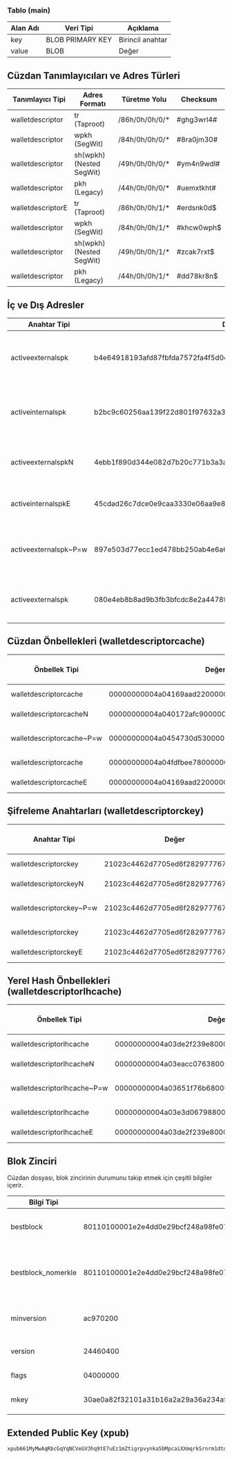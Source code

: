 

### Tablo (main)

| Alan Adı | Veri Tipi | Açıklama |
|----------|-----------|----------|
| key | BLOB PRIMARY KEY | Birincil anahtar |
| value | BLOB | Değer |

## Cüzdan Tanımlayıcıları ve Adres Türleri

| Tanımlayıcı Tipi | Adres Formatı | Türetme Yolu | Checksum |
|------------------|--------------|--------------|----------|
| walletdescriptor | tr (Taproot) | /86h/0h/0h/0/* | #ghg3wrl4# |
| walletdescriptor | wpkh (SegWit) | /84h/0h/0h/0/* | #8ra0jm30# |
| walletdescriptor | sh(wpkh) (Nested SegWit) | /49h/0h/0h/0/* | #ym4n9wdl# |
| walletdescriptor | pkh (Legacy) | /44h/0h/0h/0/* | #uemxtkht# |
| walletdescriptorE | tr (Taproot) | /86h/0h/0h/1/* | #erdsnk0d$ |
| walletdescriptor | wpkh (SegWit) | /84h/0h/0h/1/* | #khcw0wph$ |
| walletdescriptor | sh(wpkh) (Nested SegWit) | /49h/0h/0h/1/* | #zcak7rxt$ |
| walletdescriptor | pkh (Legacy) | /44h/0h/0h/1/* | #dd78kr8n$ |

## İç ve Dış Adresler

| Anahtar Tipi | Değer | Kullanım |
|--------------|-------|----------|
| activeexternalspk | b4e64918193afd87fbfda7572fa4f5d0d7c093eab9cc4c61adc6fc076b0d0fbb | Dış adresler için aktif anahtarlar (ödeme alma) |
| activeinternalspk | b2bc9c60256aa139f22d801f97632a31a687f4838112de99c26c746797ee1e8b | İç adresler için aktif anahtarlar (para üstü) |
| activeexternalspkN | 4ebb1f890d344e082d7b20c771b3a3ab6051eb0088065653ff7a0ec975c77ebd0 | SegWit dış adresler için aktif anahtarlar |
| activeinternalspkE | 45cdad26c7dce0e9caa3330e06aa9e808d6b71198a8ed7b84939c64de6c6ee91 | Taproot iç adresler için aktif anahtarlar |
| activeexternalspk~P=w | 897e503d77ecc1ed478bb250ab4e6a64b11fdb853310f2d5afe8626cb2d4fe | Nested SegWit dış adresler için aktif anahtarlar |
| activeexternalspk | 080e4eb8b8ad9b3fb3bfcdc8e2a4478f40b8faf1c5788072457d4aea5328be2 | Legacy dış adresler için aktif anahtarlar |

## Cüzdan Önbellekleri (walletdescriptorcache)

| Önbellek Tipi | Değer | İlişkili Adres Türü |
|---------------|-------|---------------------|
| walletdescriptorcache | 00000000004a04169aad22000000000cf9f2b6258cd72565... | Taproot (tr) |
| walletdescriptorcacheN | 00000000004a040172afc90000000000... | SegWit (wpkh) |
| walletdescriptorcache~P=w | 00000000004a0454730d530000000000... | Nested SegWit (sh(wpkh)) |
| walletdescriptorcache | 00000000004a04fdfbee7800000000... | Legacy (pkh) |
| walletdescriptorcacheE | 00000000004a04169aad2200000001a9f2a1cfb508135a... | Taproot İç Adresler |

## Şifreleme Anahtarları (walletdescriptorckey)

| Anahtar Tipi | Değer | İlişkili Adres Türü |
|--------------|-------|---------------------|
| walletdescriptorckey | 21023c4462d7705ed6f282977767965... | Taproot (tr) |
| walletdescriptorckeyN | 21023c4462d7705ed6f282977767965... | SegWit (wpkh) |
| walletdescriptorckey~P=w | 21023c4462d7705ed6f282977767965... | Nested SegWit (sh(wpkh)) |
| walletdescriptorckey | 21023c4462d7705ed6f282977767965... | Legacy (pkh) |
| walletdescriptorckeyE | 21023c4462d7705ed6f282977767965... | Taproot İç Adresler |

## Yerel Hash Önbellekleri (walletdescriptorlhcache)

| Önbellek Tipi | Değer | İlişkili Adres Türü |
|---------------|-------|---------------------|
| walletdescriptorlhcache | 00000000004a03de2f239e80000000538a1037193d3b98... | Taproot (tr) |
| walletdescriptorlhcacheN | 00000000004a03eacc0763800000096acd906fea8i6... | SegWit (wpkh) |
| walletdescriptorlhcache~P=w | 00000000004a03651f76b68000000049997... | Nested SegWit (sh(wpkh)) |
| walletdescriptorlhcache | 00000000004a03e3d067988000000... | Legacy (pkh) |
| walletdescriptorlhcacheE | 00000000004a03de2f239e80000000538a1037... | Taproot İç Adresler |

## Blok Zinciri

Cüzdan dosyası, blok zincirinin durumunu takip etmek için çeşitli bilgiler içerir.

| Bilgi Tipi | Değer | Açıklama |
|------------|-------|----------|
| bestblock | 80110100001e2e4dd0e29bcf248a98fe0745ac6269547e... | En son bilinen blok hash'i |
| bestblock_nomerkle | 80110100001e2e4dd0e29bcf248a98fe0745ac... | Merkle kökü olmadan en son blok hash'i |
| minversion | ac970200 | Minimum cüzdan sürümü (2.97) |
| version | 24460400 | Cüzdan sürümü (4.46) |
| flags | 04000000 | Cüzdan bayrakları |
| mkey | 30ae0a82f32101a31b16a2a29a36a234af9490e6ac14d0ccfb45c532b8f0354cc8fadc7f28addf9deb7e24562af5dcdb5e08cf2ce9ececefbc | Ana şifreleme anahtarı |

## Extended Public Key (xpub)

```
xpub661MyMwAqRbcGqYqNCVeGV3hq9tE7uEz1mZtigrpvynka5bMpcaiXXmqrkSrnrm1dtnb4rLyKdcQxzipDPE4UVD8F6Hh7LmqC3nvSiupBET
```

